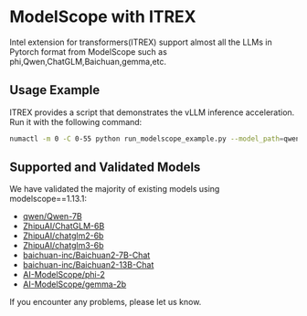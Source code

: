 # ModelScope with ITREX

Intel extension for transformers(ITREX) support almost all the LLMs in Pytorch format from ModelScope such as phi,Qwen,ChatGLM,Baichuan,gemma,etc.

## Usage Example

ITREX provides a script that demonstrates the vLLM inference acceleration. Run it with the following command:
```bash
numactl -m 0 -C 0-55 python run_modelscope_example.py --model_path=qwen/Qwen-7B --prompt=你好
```

## Supported and Validated Models
We have validated the majority of existing models using modelscope==1.13.1:
* [qwen/Qwen-7B](https://www.modelscope.cn/models/qwen/Qwen-7B/summary)
* [ZhipuAI/ChatGLM-6B](https://www.modelscope.cn/models/ZhipuAI/ChatGLM-6B/summary)
* [ZhipuAI/chatglm2-6b](https://www.modelscope.cn/models/ZhipuAI/chatglm2-6b/summary)
* [ZhipuAI/chatglm3-6b](https://www.modelscope.cn/models/ZhipuAI/chatglm3-6b/summary)
* [baichuan-inc/Baichuan2-7B-Chat](https://www.modelscope.cn/models/baichuan-inc/Baichuan2-7B-Chat/summary)
* [baichuan-inc/Baichuan2-13B-Chat](https://www.modelscope.cn/models/baichuan-inc/Baichuan2-13B-Chat/summary)
* [AI-ModelScope/phi-2](https://www.modelscope.cn/models/AI-ModelScope/phi-2/summary)
* [AI-ModelScope/gemma-2b](https://www.modelscope.cn/models/AI-ModelScope/gemma-2b/summary)

If you encounter any problems, please let us know.
